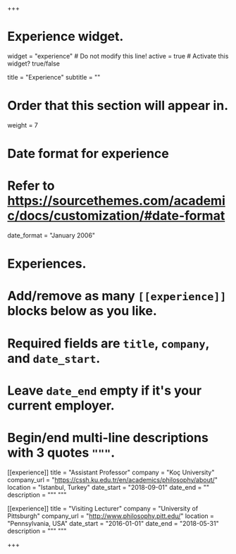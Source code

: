+++
# Experience widget.
widget = "experience"  # Do not modify this line!
active = true  # Activate this widget? true/false

title = "Experience"
subtitle = ""

# Order that this section will appear in.
weight = 7

# Date format for experience
#   Refer to https://sourcethemes.com/academic/docs/customization/#date-format
date_format = "January 2006"

# Experiences.
#   Add/remove as many `[[experience]]` blocks below as you like.
#   Required fields are `title`, `company`, and `date_start`.
#   Leave `date_end` empty if it's your current employer.
#   Begin/end multi-line descriptions with 3 quotes `"""`.
[[experience]]
  title = "Assistant Professor"
  company = "Koç University"
  company_url = "https://cssh.ku.edu.tr/en/academics/philosophy/about/"
  location = "Istanbul, Turkey"
  date_start = "2018-09-01"
  date_end = ""
  description = """
  """

[[experience]]
  title = "Visiting Lecturer"
  company = "University of Pittsburgh"
  company_url = "http://www.philosophy.pitt.edu/"
  location = "Pennsylvania, USA"
  date_start = "2016-01-01"
  date_end = "2018-05-31"
  description = """
  """

+++
